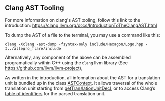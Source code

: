 ## Clang AST Tooling

For more information on clang's AST tooling, follow this link to the
introduction: https://clang.llvm.org/docs/IntroductionToTheClangAST.html

To dump the AST of a file to the terminal, you may use a command like this:

```
clang -Xclang -ast-dump -fsyntax-only include/Hexagon/Logo.hpp -I../allegro_flare/include
```

Alternatively, any component of the above can be assembled programatically
within C++ using the `clang` llvm library (See https://github.com/llvm/llvm-project),

As written in the introduction, all information about the AST for a translation unit is bundled
up in the class [ASTContext](https://clang.llvm.org/doxygen/classclang_1_1ASTContext.html).
It allows traversal of the whole translation unit starting from
[getTranslationUnitDecl](https://clang.llvm.org/doxygen/classclang_1_1ASTContext.html#afad71d8f382bf1943bdd25fb89ebc32c),
or to access Clang’s [table of
identifiers](https://clang.llvm.org/doxygen/classclang_1_1ASTContext.html#a4f95adb9958e22fbe55212ae6482feb4)
for the parsed translation unit.
